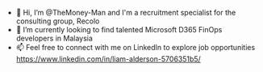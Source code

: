 - 👋 Hi, I’m @TheMoney-Man and I'm a recruitment specialist for the consulting group, Recolo
- 👀 I’m currently looking to find talented Microsoft D365 FinOps developers in Malaysia
- 📫 Feel free to connect with me on LinkedIn to explore job opportunities https://www.linkedin.com/in/liam-alderson-5706351b5/

<!---
TheMoney-Man/TheMoney-Man is a ✨ special ✨ repository because its `README.md` (this file) appears on your GitHub profile.
You can click the Preview link to take a look at your changes.
--->
